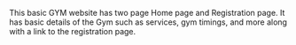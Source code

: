 This basic GYM website has two page Home page and Registration page. It has basic details of the 
Gym such as services, gym timings, and more along with a link to the registration page.

